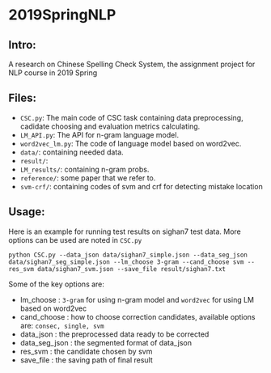 # 2019SpringNLP

## Intro:

A research on Chinese Spelling Check System, the assignment project for NLP course in 2019 Spring

## Files:

+ `CSC.py`: The main code of CSC task containing data preprocessing, cadidate choosing and evaluation metrics calculating.
+ `LM_API.py`: The API for n-gram language model.
+ `word2vec_lm.py`: The code of language model based on word2vec.
+ `data/`: containing needed data.
+ `result/`: 
+ `LM_results/`: containing n-gram probs.
+ `reference/`: some paper that we refer to.
+ `svm-crf/`: containing codes of svm and crf for detecting mistake location  

## Usage:

Here is an example for running test results on sighan7 test data. More options can be used are noted in `CSC.py`

    python CSC.py --data_json data/sighan7_simple.json --data_seg_json data/sighan7_seg_simple.json --lm_choose 3-gram --cand_choose svm --res_svm data/sighan7_svm.json --save_file result/sighan7.txt

Some of the key options are:

+  lm_choose : `3-gram` for using n-gram model and `word2vec` for using LM based on word2vec
+  cand_choose : how to choose correction candidates, available options are: `consec, single, svm`
+  data_json : the preprocessed data ready to be corrected
+  data_seg_json : the segmented format of data_json
+  res_svm : the candidate chosen by svm 
+  save_file : the saving path of final result